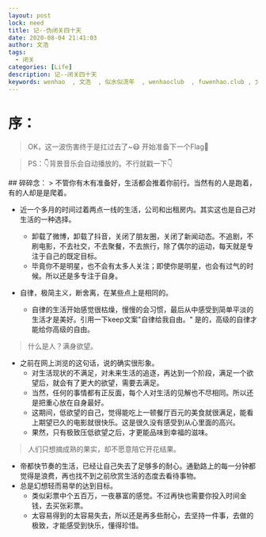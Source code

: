 ```yaml
---
layout: post
lock: need
title: 记--伪闭关四十天
date: 2020-08-04 21:41:03
author: 文浩
tags:
  - 闭关
categories: [Life]
description: 记--闭关四十天
keywords: wenhao  , 文浩  , 似水似流年  , wenhaoclub  , fuwenhao.club , 文浩的博客
---
```

# 序：
> OK，这一波伤害终于是扛过去了~😷 开始准备下一个Flag🤞

>PS：👇背景音乐会自动播放的。不行就戳一下👇
<link rel="stylesheet" href="https://cdn.jsdelivr.net/npm/aplayer@1.7.0/dist/APlayer.min.css">
<script src="https://cdn.jsdelivr.net/npm/aplayer@1.7.0/dist/APlayer.min.js"></script>
<script src="https://cdn.jsdelivr.net/npm/meting@1.1.0/dist/Meting.min.js"></script>

<div class="aplayer" data-id="1436076578" data-server="netease" data-type="song" data-mode="single" data-autoplay="true"></div>
## 碎碎念：
>  不管你有木有准备好，生活都会推着你前行。当然有的人是跑着，有的人却是是爬着。

- 近一个多月的时间过着两点一线的生活，公司和出租房内。其实这也是自己对生活的一种选择。
	- 卸载了微博，卸载了抖音，关闭了朋友圈，关闭了新闻动态。不追剧，不刷电影，不去社交，不去聚餐，不去旅行，除了偶尔的运动，每天就是专注于自己的既定目标。
	- 毕竟你不是明星，也不会有太多人关注；即使你是明星，也会有过气的时候。所以还是多专注于自身。

- 自律，极简主义，断舍离，在某些点上是相同的。
	- 自律的生活开始感觉很枯燥，慢慢的会习惯，最后从中感受到简单平淡的生活才是美好。引用一下keep文案"自律给我自由。" 是的，高级的自律才能给你高级的自由。

> 什么是人？满身欲望。

- 之前在网上浏览的这句话，说的确实很形象。
	- 对生活现状的不满足，对未来生活的追逐，再达到一个阶段，满足一个欲望后，就会有了更大的欲望，需要去满足。
	- 当然，任何的事情都有正反面，每个人对生活的见解也不尽相同。所以还是把重心放在自身最好。
	- 这期间，低欲望的自己，觉得能吃上一顿餐厅百元的美食就很满足，能看上期望已久的电影就很快乐。这是很久没有感受到从心里面的高兴。
	- 果然，只有极致压低欲望之后，才更能品味到幸福的滋味。

> 人们只想摘成熟的果实，却不愿意陪它开花结果。	

- 帝都快节奏的生活，已经让自己失去了足够多的耐心。通勤路上的每一分钟都觉得是浪费，再也找不到之前欣赏生活的态度去看待事物。
- 总是幻想轻而易举的达到目标。
	- 类似彩票中个五百万，一夜暴富的感觉。不过再快也需要你投入时间金钱，去买张彩票。
	- 太容易得到的太容易失去，所以还是再多些耐心，去坚持一件事，去做的极致，才能感受到快乐，懂得珍惜。

